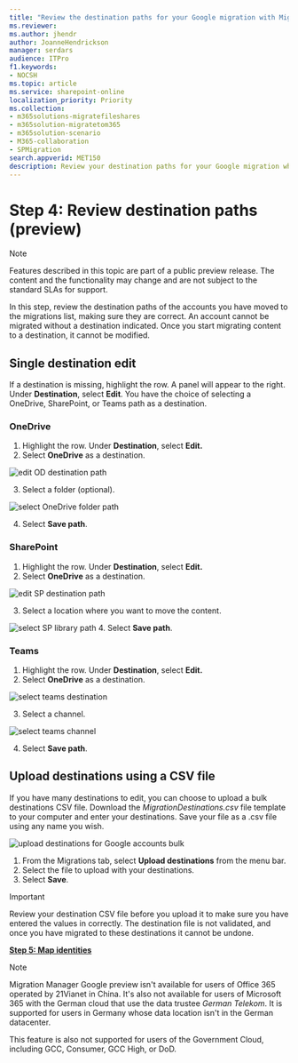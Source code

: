```yaml
---
title: "Review the destination paths for your Google migration with Migration Manager"
ms.reviewer: 
ms.author: jhendr
author: JoanneHendrickson
manager: serdars
audience: ITPro
f1.keywords:
- NOCSH
ms.topic: article
ms.service: sharepoint-online
localization_priority: Priority
ms.collection: 
- m365solutions-migratefileshares
- m365solution-migratetom365
- m365solution-scenario
- M365-collaboration
- SPMigration
search.appverid: MET150
description: Review your destination paths for your Google migration while using Migration Manager.
---
```

# Step 4:   Review destination paths (preview)

>[!Note]
> Features described in this topic are part of a public preview release. The content and the functionality may change and are not subject to the standard SLAs for support.



In this step, review the destination paths of the accounts you have moved to the migrations list, making sure they are correct. An account cannot be migrated without a destination indicated. Once you start migrating content to a destination, it cannot be modified.

## Single destination edit
If a destination is missing, highlight the row. A panel will appear to the right. Under **Destination**, select **Edit**.  You have the choice of selecting a OneDrive, SharePoint, or Teams path as a destination.


### OneDrive

1. Highlight the row. Under **Destination**, select **Edit.**
2. Select **OneDrive** as a destination.

![edit OD destination path](media/mm-Google-select-od-destination.png)

3. Select a folder (optional).

![select OneDrive folder path](media/mm-Google-destination-folder-onedrive.png)

4. Select **Save path**.


###  SharePoint

1. Highlight the row. Under **Destination**, select **Edit.**
2. Select **OneDrive** as a destination.

![edit SP destination path](media/mm-Google-sp-destination-path.png)

3. Select a location where you want to move the content.

![select SP library path](media/mm-Google-sharepoint-destination-folder.png)
4. Select **Save path**.



### Teams


1. Highlight the row. Under **Destination**, select **Edit.**
2. Select **OneDrive** as a destination.

![select teams destination](media/mm-Google-teams-destination-path.png)

3. Select a channel.

![select teams channel](media/mm-Google-teams-destination-channel.png)

4. Select **Save path**.


## Upload destinations using a CSV file

If you have many destinations to edit, you can choose to upload a bulk destinations CSV file.  Download the *MigrationDestinations.csv* file template to your computer and enter your destinations. Save your file as a .csv file using any name you wish. 


![upload destinations for Google accounts bulk](media/mm-Google-bulk-upload-destination-panel.png)

1. From the Migrations tab, select **Upload destinations** from the menu bar.
2. Select the file to upload with your destinations.
4. Select **Save**.  


>[!Important]
>Review your destination CSV file before you upload it to make sure you have entered the values in correctly.  The destination file is not validated, and once you have migrated to these destinations it cannot be undone.


[**Step 5: Map identities**](mm-Google-step5-map-identities.md)


>[!NOTE]
>Migration Manager Google preview isn't available for users of Office 365 operated by 21Vianet in China. It's also not available for users of Microsoft 365 with the German cloud that use the data trustee *German Telekom*. It is supported for users in Germany whose data location isn't in the German datacenter.
>
> This feature is also not supported for users of the Government Cloud, including GCC, Consumer, GCC High, or DoD.